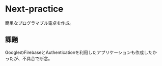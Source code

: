 # Next-practice
簡単なプログラマブル電卓を作成。

## 課題
GoogleのFirebaseとAuthenticationを利用したアプリケーションも作成したかったが、不具合で断念。

